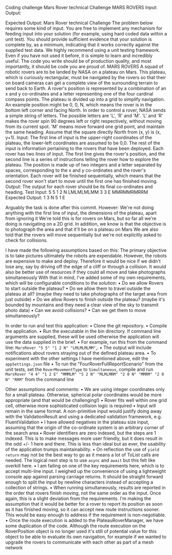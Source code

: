 Coding challenge
Mars Rover technical Challenge
MARS ROVERS
Input:
Output:

Expected Output:
Mars Rover technical Challenge
The problem below requires some kind of input. You are free to implement any mechanism for feeding input into your solution (for example, using
hard coded data within a unit test). You should provide sufficient evidence that your solution is complete by, as a minimum, indicating that it works
correctly against the supplied test data.
We highly recommend using a unit testing framework. Even if you have not used it before, it is simple to learn and incredibly useful.
The code you write should be of production quality, and most importantly, it should be code you are proud of.
MARS ROVERS
A squad of robotic rovers are to be landed by NASA on a plateau on Mars.
This plateau, which is curiously rectangular, must be navigated by the rovers so that their on board cameras can get a complete view of the
surrounding terrain to send back to Earth.
A rover's position is represented by a combination of an x and y co-ordinates and a letter representing one of the four cardinal compass points.
The plateau is divided up into a grid to simplify navigation. An example position might be 0, 0, N, which means the rover is in the bottom left
corner and facing North.
In order to control a rover, NASA sends a simple string of letters. The possible letters are 'L', 'R' and 'M'. 'L' and 'R' makes the rover spin 90
degrees left or right respectively, without moving from its current spot.
'M' means move forward one grid point, and maintain the same heading.
Assume that the square directly North from (x, y) is (x, y+1).
Input:
The first line of input is the upper-right coordinates of the plateau, the lower-left coordinates are assumed to be 0,0.
The rest of the input is information pertaining to the rovers that have been deployed. Each rover has two lines of input. The first line gives the
rover's position, and the second line is a series of instructions telling the rover how to explore the plateau.
The position is made up of two integers and a letter separated by spaces, corresponding to the x and y co-ordinates and the rover's orientation.
Each rover will be finished sequentially, which means that the second rover won't start to move until the first one has finished moving.
Output:
The output for each rover should be its final co-ordinates and heading.
Test Input:
5 5
1 2 N
LMLMLMLMM
3 3 E
MMRMMRMRRM
Expected Output:
1 3 N
5 1 E

Arguably the task is done after this commit. However:
We're not doing anything with the first line of input, the dimensions of the plateau, apart from ignoring it
We're told this is for rovers on Mars, but so far all we're doing is navigating on a 2D grid.
In addition, we know is that the objective is to photograph the area and that it'll be on a plateau on Mars
We are also told that the rovers will move sequentially but we're not explicitly asked to check for collisions. 

I have made the following assumptions based on this: 
The primary objective is to take pictures ultimately the robots are expendable. 
However, the robots are expensive to make and deploy. Therefore it would be nice if we didn't lose any, say by driving off the edge of a cliff or through a collision.
It would also be better use of resources if they could all move and take photographs simultaneously
With that in mind, I've added some of my own requirements, which will be configurable conditions to the solution:
• Do we allow Rovers to start outside the plateau?
• Do we allow them to travel outside the plateau at all? (maybe they need to take photographs of the target area from just outside)
• Do we allow Rovers to finish outside the plateau? (maybe it's bounded by mountains and they need a clear view of the sky to transmit photo data)
• Can we avoid collisions?
• Can we get them to move simultaneously?

In order to run and test this application:
• Clone the git repository.
• Compile the application.
• Run the executable in the bin directory. If command line arguments are supplied, these will be used otherwise the application will use the data supplied in the brief.
• For example, run this from the command line: `MarsRover "5 5" "1 2 N" "LMLMLMLMM"`,.
• The output will include notifications about rovers straying out of the defined plateau area.
• To experiment with the other settings I have mentioned above, edit the `appSettings.json` file
• To run the "FourRoverFullReportScenario" from the unit tests, set the `RoverMovementType` to `Simultaneous`, compile and run `MarsRover "4 4" "1 2 E" "MMMLM" "5 2 N" "MLMLMRM" "2 0 N" "MMRM" "2 0 N" "RRM"` from the command line

Other assumptions and comments:
• We are using integer coordinates only for a small plateau. Otherwise, spherical polar coordinates would be more appropriate (and that would be challenging!)
• Rover fits well within one grid cell, otherwise more sophisticated collision logic is required
• Input will remain in the same format. A non-primitive input would justify doing away with the ValidationResult and using a dedicated validation framework, e.g. FluentValidation
• I have allowed negatives in the plateau size input, assuming that the origin of the co-ordinate system is an arbitrary corner of the search area
• Rover identifiers are zero indexed, but the steps are 1 indexed. This is to make messages more user friendly, but it does result in the odd +/- 1 here and there. This is less than ideal but as ever, the usability of the application trumps maintainability.
• On reflection the use of `yield return` may not be the best way to go as it means a lot of ToList calls are needed. The logical next step is to use `async` and `await` but this felt like overkill here. 
• I am failing on one of the key requirements here, which is to accept multi-line input. I weighed up the convenience of using a lightweight console app against parsing carriage returns. It should be straight forward enough to split the input by newline characters instead of accepting a collection of strings.
• When running simultaneously, results are reported in the order that rovers finish moving, not the same order as the input. Once again, this is a slight deviation from the requirements. I'm making the assumption that it would be better for a rover to report its position as soon as it has finished moving, so it can accept new route instructions sooner. This would be easy enough to address if the requirement is non-negotiable.
• Once the route execution is added to the PlateauRoverManager, we have some duplication of the code. Although the route execution on the RoverPosition object is no longer used it's still of potential value for this object to be able to evaluate its own navigation, for example if we wanted to upgrade the rovers to communicate with each other as part of a mesh network